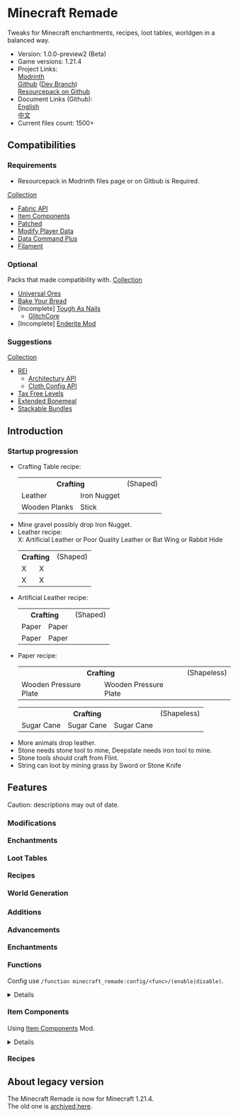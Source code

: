 # Minecraft Remade

Tweaks for Minecraft enchantments, recipes, loot tables, worldgen in a balanced way.

- Version: 1.0.0-preview2 (Beta)
- Game versions: 1.21.4
- Project Links:  
  [Modrinth](https://modrinth.com/datapack/oFkITbQM)  
  [Github](https://github.com/Minecrafthyr/minecraft_remade) ([Dev Branch](https://github.com/Minecrafthyr/minecraft_remade/tree/dev))  
  [Resourcepack on Github](https://github.com/Minecrafthyr/minecraft_remade-resources)
- Document Links (Github):  
  [English](https://github.com/Minecrafthyr/minecraft_remade/tree/main/Readme.md)  
  [中文](https://github.com/Minecrafthyr/minecraft_remade/tree/main/Readme/中文.md)
- Current files count: 1500+

## Compatibilities

### Requirements

- Resourcepack in Modrinth files page or on Gitbub is Required.

[Collection](https://modrinth.com/collection/vv2GYBKe)

- [Fabric API](https://www.modrinth.com/mod/P7dR8mSH)
- [Item Components](https://www.modrinth.com/mod/wOl8aLro)
- [Patched](https://www.modrinth.com/mod/IBlGrJtC)
- [Modify Player Data](https://modrinth.com/mod/e706DYY5)
- [Data Command Plus](https://modrinth.com/mod/RDzf0iuC)
- [Filament](https://modrinth.com/mod/yANxwqSX)

### Optional

Packs that made compatibility with. [Collection](https://modrinth.com/collection/OomzyzBT)

- [Universal Ores](https://modrinth.com/mod/68kWHuUF)
- [Bake Your Bread](https://modrinth.com/mod/6FNv53gc/4cgX9zXl)
- \[Incomplete\] [Tough As Nails](https://modrinth.com/mod/ge1sOdFH)
  - [GlitchCore](https://modrinth.com/mod/s3dmwKy5)
- \[Incomplete\] [Enderite Mod](https://modrinth.com/mod/6lvRWqbA)

### Suggestions

[Collection](https://modrinth.com/collection/xnfbeiAU)

- [REI](https://modrinth.com/mod/nfn13YXA)
  - [Architectury API](https://modrinth.com/mod/lhGA9TYQ)
  - [Cloth Config API](https://modrinth.com/mod/9s6osm5g)
- [Tax Free Levels](https://modrinth.com/mod/jCBrrLTs)
- [Extended Bonemeal](https://modrinth.com/mod/bHkCoxMs)
- [Stackable Bundles](https://modrinth.com/mod/Hs0QCDz6)

## Introduction

### Startup progression

- Crafting Table recipe:
  <table>
    <tr> <th colspan=99>Crafting <td>(Shaped)
    <tr> <td>Leather <td>Iron Nugget
    <tr> <td>Wooden Planks <td>Stick
  </table>
- Mine gravel possibly drop Iron Nugget.
- Leather recipe:  
  X: Artificial Leather or Poor Quality Leather or Bat Wing or Rabbit Hide
  <table>
    <tr> <th colspan=99>Crafting <td>(Shaped)
    <tr> <td>X <td>X
    <tr> <td>X <td>X
  </table>
- Artificial Leather recipe:
  <table>
    <tr> <th colspan=99>Crafting <td>(Shaped)
    <tr> <td>Paper <td>Paper
    <tr> <td>Paper <td>Paper
  </table>
- Paper recipe:
  <table>
    <tr> <th colspan=99>Crafting <td>(Shapeless)
    <tr> <td>Wooden Pressure Plate <td>Wooden Pressure Plate
  </table>
  <table>
    <tr> <th colspan=99>Crafting <td>(Shapeless)
    <tr> <td>Sugar Cane <td>Sugar Cane <td>Sugar Cane
  </table>
- More animals drop leather.
- Stone needs stone tool to mine, Deepslate needs iron tool to mine.
- Stone tools should craft from Flint.
- String can loot by mining grass by Sword or Stone Knife

## Features

Caution: descriptions may out of date.

### Modifications

#### <span style="font-size:16px;">Enchantments</span>

#### <span style="font-size:16px;">Loot Tables</span>

#### <span style="font-size:16px;">Recipes</span>

#### <span style="font-size:16px;">World Generation</span>

### Additions

#### <span style="font-size:16px;">Advancements</span>

#### <span style="font-size:16px;">Enchantments</span>

#### <span style="font-size:16px;">Functions</span>

Config use `/function minecraft_remade:config/<func>/(enable|disable)`.

<details>

- Attack CD: Some damage types (Player Attack, Mob Attack, etc.) are now bypass cooldown, so here is a additional attack cd for Player and Slimes.
- Flamming Arrows: Ignited arrows set fire on blocks when land.
- Melting Snowball: Snowballs on fire after 10 ticks(0.5 second) are cleared.
- Path Speed: Living Entities on Dirt Path +10% Movement Speed.
- Spectral Arrow Glowing: Spectral Arrow Entities are now glowing.
- Elytra Slow Fall: Sneak when equipping Elytra gives you Slow Fall effect.
- Stonecutter Damage: Stonecutter damage Living Entities.
- Regeneration: Player natural regeneration is modified. Regeneration speed scaling by difficulty(seconds)
  <table>
    <tr> <th>Nutrition <th>18 <th>12 <th>6
    <tr> <th>Peaceful  <td>1  <td>2  <td>3
    <tr> <th>Easy      <td>2  <td>4  <td>6
    <tr> <th>Normal    <td>4  <td>6  <td>12
    <tr> <th>Hard      <td>8  <td>16 <td>24
  </table>
- Fast Climb: Hold jump key (default: Space) and forward/backward/left/right key(default: W/A/S/D) on climbable blocks climb up faster.
- Food Exhaustion: Food Exhaustion always increase. Jump exhaustion more.
- Safe Fall Distance: Player Safe Fall Distance attribute base is 4 instead of 3. Sneaking add 1 Safe Fall Distance again.
- Triggers:  
  `/trigger minecraft_remade.back_to_death_location`Back to death location. (Disabled by default)  
  `/trigger minecraft_remade.get_death_location`Get death location. (Disabled by default)  
  `/trigger minecraft_remade.config`Display config screen in chat. (planned)  
  `/trigger minecraft_remade.hat`Move one of mainhand items to head.  
  `/trigger minecraft_remade.hat.make`Set mainhand items equippable on head. `/trigger minecraft_remade.hat.unmake`Remove this function.  
  `/trigger minecraft_remade.random_teleport` or `/trigger minecraft_remade.rtp`Random teleport with 10000 block radius centered around point `(0,0)`. (Disabled by default)  
  `/trigger minecraft_remade.sit`Sit if not standing on air. (Disabled by default)  
  `/trigger minecraft_remade.surface`Teleport to world highest point of here. (Disabled by default)  
  `/trigger minecraft_remade.suicide`Kill yourself. (Disabled by default)

</details>

#### <span style="font-size:16px;">Item Components</span>

Using [Item Components](https://www.modrinth.com/mod/item-components) Mod.

<details>

_(Default consume time is 1.6 second.)_  
_(As now, food nutrition and saturation still doesn't so balanced.)_

</details>

#### <span style="font-size:16px;">Recipes</span>

## About legacy version

The Minecraft Remade is now for Minecraft 1.21.4.  
The old one is [archived here](https://github.com/Minecrafthyr/mcre).
